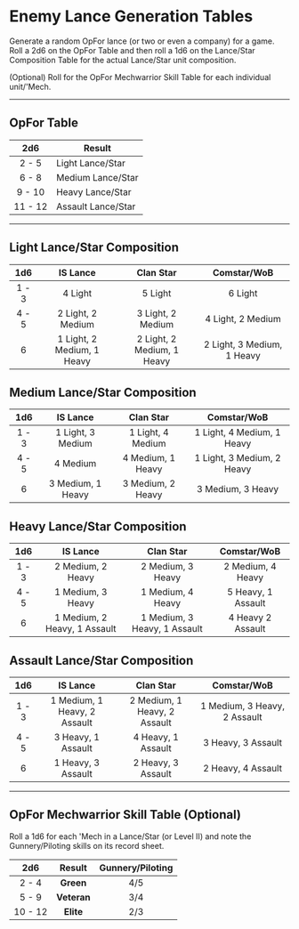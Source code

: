 # Enemy Lance Generation Tables

Generate a random OpFor lance (or two or even a company) for a game. Roll a 2d6 
on the OpFor Table and then roll a 1d6 on the Lance/Star Composition Table for 
the actual Lance/Star unit composition. 

(Optional) Roll for the OpFor Mechwarrior Skill Table for each individual unit/'Mech.

---

## OpFor Table

2d6 | Result
:-: | ------
2 - 5 | Light Lance/Star
6 - 8 | Medium Lance/Star
9 - 10 | Heavy Lance/Star
11 - 12 | Assault Lance/Star

---

## Light Lance/Star Composition

1d6 | IS Lance | Clan Star | Comstar/WoB
:-: | :------: | :-------: | :---------:
1 - 3 | 4 Light | 5 Light | 6 Light
4 - 5 | 2 Light, 2 Medium | 3 Light, 2 Medium | 4 Light, 2 Medium
6 | 1 Light, 2 Medium, 1 Heavy | 2 Light, 2 Medium, 1 Heavy | 2 Light, 3 Medium, 1 Heavy

## Medium Lance/Star Composition

1d6 | IS Lance | Clan Star | Comstar/WoB
:-: | :------: | :-------: | :---------:
1 - 3 | 1 Light, 3 Medium | 1 Light, 4 Medium | 1 Light, 4 Medium, 1 Heavy
4 - 5 | 4 Medium | 4 Medium, 1 Heavy | 1 Light, 3 Medium, 2 Heavy
6 | 3 Medium, 1 Heavy | 3 Medium, 2 Heavy | 3 Medium, 3 Heavy

## Heavy Lance/Star Composition

1d6 | IS Lance | Clan Star | Comstar/WoB
:-: | :------: | :-------: | :---------:
1 - 3 | 2 Medium, 2 Heavy | 2 Medium, 3 Heavy | 2 Medium, 4 Heavy
4 - 5 | 1 Medium, 3 Heavy | 1 Medium, 4 Heavy | 5 Heavy, 1 Assault
6 | 1 Medium, 2 Heavy, 1 Assault | 1 Medium, 3 Heavy, 1 Assault | 4 Heavy 2 Assault

## Assault Lance/Star Composition

1d6 | IS Lance | Clan Star | Comstar/WoB
:-: | :------: | :-------: | :---------:
1 - 3 | 1 Medium, 1 Heavy, 2 Assault | 2 Medium, 1 Heavy, 2 Assault | 1 Medium, 3 Heavy, 2 Assault
4 - 5 | 3 Heavy, 1 Assault | 4 Heavy, 1 Assault | 3 Heavy, 3 Assault 
6 | 1 Heavy, 3 Assault | 2 Heavy, 3 Assault | 2 Heavy, 4 Assault

---

## OpFor Mechwarrior Skill Table (Optional)

Roll a 1d6 for each 'Mech in a Lance/Star (or Level II) and note the Gunnery/Piloting skills on its record sheet.

2d6 | Result | Gunnery/Piloting
:-: | :----: | :--------------:
2 - 4 | **Green** | 4/5 
5 - 9 | **Veteran** | 3/4 
10 - 12 | **Elite** | 2/3
  